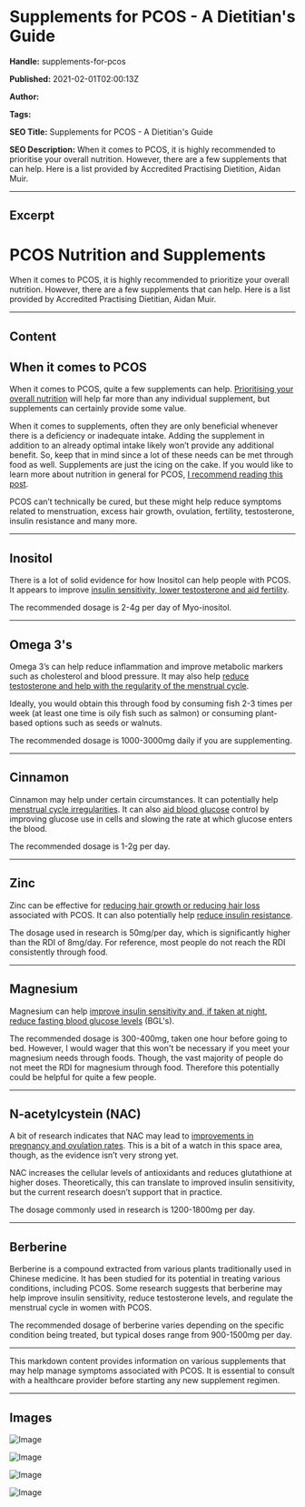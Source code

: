 # Supplements for PCOS - A Dietitian's Guide

**Handle:** supplements-for-pcos

**Published:** 2021-02-01T02:00:13Z

**Author:**  

**Tags:** 

**SEO Title:** Supplements for PCOS - A Dietitian's Guide

**SEO Description:** When it comes to PCOS, it is highly recommended to prioritise your overall nutrition. However, there are a few supplements that can help.  Here is a list provided by Accredited Practising Dietition, Aidan Muir.

---

## Excerpt

# PCOS Nutrition and Supplements

When it comes to PCOS, it is highly recommended to prioritize your overall nutrition. However, there are a few supplements that can help. Here is a list provided by Accredited Practising Dietitian, Aidan Muir.

---

## Content

## When it comes to PCOS

When it comes to PCOS, quite a few supplements can help. [Prioritising your overall nutrition](https://www.vpa.com.au/blogs/featured-articles/proper-nutrition-in-2022) will help far more than any individual supplement, but supplements can certainly provide some value.

When it comes to supplements, often they are only beneficial whenever there is a deficiency or inadequate intake. Adding the supplement in addition to an already optimal intake likely won’t provide any additional benefit. So, keep that in mind since a lot of these needs can be met through food as well. Supplements are just the icing on the cake. If you would like to learn more about nutrition in general for PCOS, [I recommend reading this post](https://idealnutrition.com.au/nutrition-for-pcos-a-dietitians-guide).

PCOS can’t technically be cured, but these might help reduce symptoms related to menstruation, excess hair growth, ovulation, fertility, testosterone, insulin resistance and many more.

---

## Inositol

There is a lot of solid evidence for how Inositol can help people with PCOS. It appears to improve [insulin sensitivity, lower testosterone and aid fertility](http://www.europeanreview.org/wp/wp-content/uploads/1896-1903.pdf).

The recommended dosage is 2-4g per day of Myo-inositol.

---

## Omega 3's

Omega 3’s can help reduce inflammation and improve metabolic markers such as cholesterol and blood pressure. It may also help [reduce testosterone and help with the regularity of the menstrual cycle](https://www.ncbi.nlm.nih.gov/pmc/articles/PMC3941370).

Ideally, you would obtain this through food by consuming fish 2-3 times per week (at least one time is oily fish such as salmon) or consuming plant-based options such as seeds or walnuts.

The recommended dosage is 1000-3000mg daily if you are supplementing.

---

## Cinnamon

Cinnamon may help under certain circumstances. It can potentially help [menstrual cycle irregularities](https://www.ncbi.nlm.nih.gov/pubmed/24813595). It can also [aid blood glucose](https://www.ncbi.nlm.nih.gov/pubmed/17296187) control by improving glucose use in cells and slowing the rate at which glucose enters the blood.

The recommended dosage is 1-2g per day.

---

## Zinc

Zinc can be effective for [reducing hair growth or reducing hair loss](https://www.ncbi.nlm.nih.gov/pubmed/26315303?log$=activity) associated with PCOS. It can also potentially help [reduce insulin resistance](https://www.ncbi.nlm.nih.gov/pmc/articles/PMC6250088).

The dosage used in research is 50mg/per day, which is significantly higher than the RDI of 8mg/day. For reference, most people do not reach the RDI consistently through food.

---

## Magnesium

Magnesium can help [improve insulin sensitivity and, if taken at night, reduce fasting blood glucose levels](https://www.ncbi.nlm.nih.gov/pubmed/21205110) (BGL's).

The recommended dosage is 300-400mg, taken one hour before going to bed. However, I would wager that this won't be necessary if you meet your magnesium needs through foods. Though, the vast majority of people do not meet the RDI for magnesium through food. Therefore this potentially could be helpful for quite a few people.

---

## N-acetylcystein (NAC)

A bit of research indicates that NAC may lead to [improvements in pregnancy and ovulation rates](https://www.ncbi.nlm.nih.gov/pmc/articles/PMC4306416). This is a bit of a watch in this space area, though, as the evidence isn’t very strong yet.

NAC increases the cellular levels of antioxidants and reduces glutathione at higher doses. Theoretically, this can translate to improved insulin sensitivity, but the current research doesn’t support that in practice.

The dosage commonly used in research is 1200-1800mg per day.

---

## Berberine

Berberine is a compound extracted from various plants traditionally used in Chinese medicine. It has been studied for its potential in treating various conditions, including PCOS. Some research suggests that berberine may help improve insulin sensitivity, reduce testosterone levels, and regulate the menstrual cycle in women with PCOS.

The recommended dosage of berberine varies depending on the specific condition being treated, but typical doses range from 900-1500mg per day.

---

This markdown content provides information on various supplements that may help manage symptoms associated with PCOS. It is essential to consult with a healthcare provider before starting any new supplement regimen.

---

## Images

![Image](undefined)

![Image](undefined)

![Image](undefined)

![Image](undefined)

